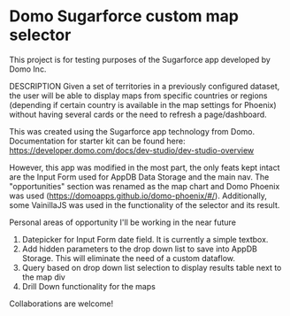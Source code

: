 # Domo Sugarforce custom map selector
This project is for testing purposes of the Sugarforce app developed by Domo Inc.

DESCRIPTION
Given a set of territories in a previously configured dataset, the user will be able to display maps from specific countries or regions (depending if certain country is available in the map settings for Phoenix) without having several cards or the need to refresh a page/dashboard.

This was created using the Sugarforce app technology from Domo. Documentation for starter kit can be found here: https://developer.domo.com/docs/dev-studio/dev-studio-overview

However, this app was modified in the most part, the only feats kept intact are the Input Form used for AppDB Data Storage and the main nav. The "opportunities" section was renamed as the map chart and Domo Phoenix was used (https://domoapps.github.io/domo-phoenix/#/). Additionally, some VainillaJS was used in the functionality of the selector and its result.

Personal areas of opportunity I'll be working in the near future
1. Datepicker for Input Form date field. It is currently a simple textbox.
2. Add hidden parameters to the drop down list to save into AppDB Storage. This will eliminate the need of a custom dataflow.
3. Query based on drop down list selection to display results table next to the map div
4. Drill Down functionality for the maps

Collaborations are welcome!

